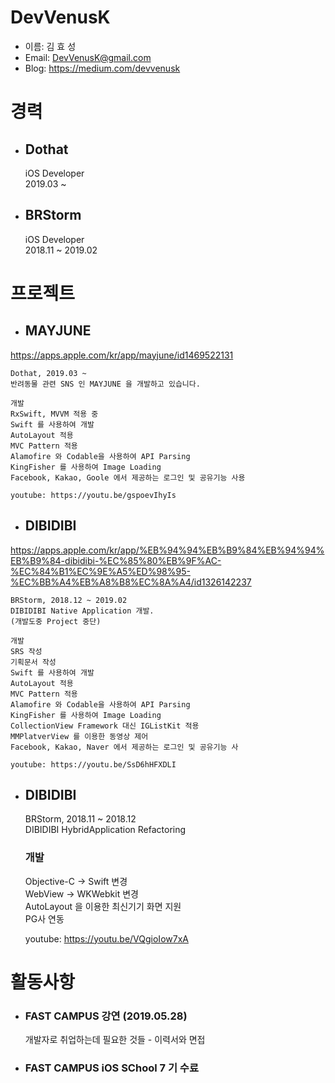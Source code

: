 # DevVenusK

* 이름: 김 효 성 </br>
* Email: DevVenusK@gmail.com </br>
* Blog: https://medium.com/devvenusk

# 경력
 
* ## Dothat </br>
    iOS Developer </br> 
    2019.03 ~
    
* ## BRStorm </br>
    iOS Developer </br>
    2018.11 ~ 2019.02
 
# 프로젝트

* ## MAYJUNE </br>

https://apps.apple.com/kr/app/mayjune/id1469522131


    Dothat, 2019.03 ~
    반려동물 관련 SNS 인 MAYJUNE 을 개발하고 있습니다.
    
    개발
    RxSwift, MVVM 적용 중
    Swift 를 사용하여 개발
    AutoLayout 적용
    MVC Pattern 적용
    Alamofire 와 Codable을 사용하여 API Parsing
    KingFisher 를 사용하여 Image Loading
    Facebook, Kakao, Goole 에서 제공하는 로그인 및 공유기능 사용
    
    youtube: https://youtu.be/gspoevIhyIs
    
* ## DIBIDIBI </br>

https://apps.apple.com/kr/app/%EB%94%94%EB%B9%84%EB%94%94%EB%B9%84-dibidibi-%EC%85%80%EB%9F%AC-%EC%84%B1%EC%9E%A5%ED%98%95-%EC%BB%A4%EB%A8%B8%EC%8A%A4/id1326142237


    BRStorm, 2018.12 ~ 2019.02
    DIBIDIBI Native Application 개발.
    (개발도중 Project 중단)
    
    개발
    SRS 작성 
    기획문서 작성 
    Swift 를 사용하여 개발 
    AutoLayout 적용
    MVC Pattern 적용
    Alamofire 와 Codable을 사용하여 API Parsing
    KingFisher 를 사용하여 Image Loading
    CollectionView Framework 대신 IGListKit 적용
    MMPlatverView 를 이용한 동영상 제어 
    Facebook, Kakao, Naver 에서 제공하는 로그인 및 공유기능 사
    
    youtube: https://youtu.be/SsD6hHFXDLI
    
* ## DIBIDIBI </br>
    BRStorm, 2018.11 ~ 2018.12 </br>
    DIBIDIBI HybridApplication Refactoring
    
    ### 개발
    Objective-C -> Swift 변경</br>
    WebView -> WKWebkit 변경</br>
    AutoLayout 을 이용한 최신기기 화면 지원</br>
    PG사 연동</br>
    
    youtube: https://youtu.be/VQgioIow7xA
     
# 활동사항

* ### FAST CAMPUS 강연 (2019.05.28) </br> 
   개발자로 취업하는데 필요한 것들 - 이력서와 면접 
* ### FAST CAMPUS iOS SChool 7 기 수료

